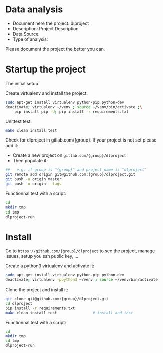 # Data analysis
- Document here the project: dlproject
- Description: Project Description
- Data Source:
- Type of analysis:

Please document the project the better you can.

# Startup the project

The initial setup.

Create virtualenv and install the project:
```bash
sudo apt-get install virtualenv python-pip python-dev
deactivate; virtualenv ~/venv ; source ~/venv/bin/activate ;\
    pip install pip -U; pip install -r requirements.txt
```

Unittest test:
```bash
make clean install test
```

Check for dlproject in gitlab.com/{group}.
If your project is not set please add it:

- Create a new project on `gitlab.com/{group}/dlproject`
- Then populate it:

```bash
##   e.g. if group is "{group}" and project_name is "dlproject"
git remote add origin git@github.com:{group}/dlproject.git
git push -u origin master
git push -u origin --tags
```

Functionnal test with a script:

```bash
cd
mkdir tmp
cd tmp
dlproject-run
```

# Install

Go to `https://github.com/{group}/dlproject` to see the project, manage issues,
setup you ssh public key, ...

Create a python3 virtualenv and activate it:

```bash
sudo apt-get install virtualenv python-pip python-dev
deactivate; virtualenv -ppython3 ~/venv ; source ~/venv/bin/activate
```

Clone the project and install it:

```bash
git clone git@github.com:{group}/dlproject.git
cd dlproject
pip install -r requirements.txt
make clean install test                # install and test
```
Functionnal test with a script:

```bash
cd
mkdir tmp
cd tmp
dlproject-run
```
